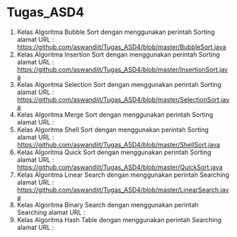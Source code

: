 # Tugas_ASD4
1. Kelas Algoritma Bubble Sort dengan menggunakan perintah Sorting
alamat URL : https://github.com/aswandiit/Tugas_ASD4/blob/master/BubbleSort.java
2. Kelas Algoritma Insertion Sort dengan menggunakan perintah Sorting
alamat URL : https://github.com/aswandiit/Tugas_ASD4/blob/master/InsertionSort.java
3. Kelas Algoritma Selection Sort dengan menggunakan perintah Sorting
alamat URL : https://github.com/aswandiit/Tugas_ASD4/blob/master/SelectionSort.java
4. Kelas Algoritma Merge Sort dengan menggunakan perintah Sorting
alamat URL : 
5. Kelas Algoritma Shell Sort dengan menggunakan perintah Sorting
alamat URL : https://github.com/aswandiit/Tugas_ASD4/blob/master/ShellSort.java
6. Kelas Algoritma Quick Sort dengan menggunakan perintah Sorting
alamat URL : https://github.com/aswandiit/Tugas_ASD4/blob/master/QuickSort.java
7. Kelas Algoritma Linear Search dengan menggunakan perintah Searching
alamat URL : https://github.com/aswandiit/Tugas_ASD4/blob/master/LinearSearch.java
8. Kelas Algoritma Binary Search dengan menggunakan perintah Searching
alamat URL :
9. Kelas Algoritma Hash Table dengan menggunakan perintah Searching
alamat URL : 
